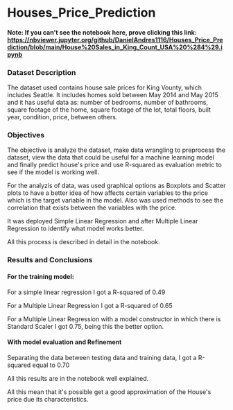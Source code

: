 # Houses_Price_Prediction
#### Note: If you can't see the notebook here, prove clicking this link: https://nbviewer.jupyter.org/github/DanielAndres1116/Houses_Price_Prediction/blob/main/House%20Sales_in_King_Count_USA%20%284%29.ipynb

### Dataset Description

The dataset used contains house sale prices for King Vounty, which includes Seattle. It includes homes sold between May 2014 and May 2015 and it has useful data as: number of bedrooms, number of bathrooms, square footage of the home, square footage of the lot, total floors, built year, condition, price, between others.

### Objectives

The objective is analyze the dataset, make data wrangling to preprocess the dataset, view the data that could be useful for a machine learning model and finally predict house's price and use R-squared as evaluation metric to see if the model is working well. 

For the analyzis of data, was used graphical options as Boxplots and Scatter plots to have a better idea of how affects certain variables to the price which is the target variable in the model. Also was used methods to see the correlation that exists between the variables with the price. 

It was deployed Simple Linear Regression and after Multiple Linear Regression to identify what model works better. 

All this process is described in detail in the notebook. 

### Results and Conclusions

#### For the training model:

For a simple linear regression I got a R-squared of 0.49

For a Multiple Linear Regression I got a R-squared of 0.65

For a Multiple Linear Regression with a model constructor in which there is Standard Scaler I got 0.75, being this the better option. 


#### With model evaluation and Refinement

Separating the data between testing data and training data, I got a R-squared equal to 0.70

All this results are in the notebook well explained.

All this mean that it's possible get a good approximation of the House's price due its characteristics.



